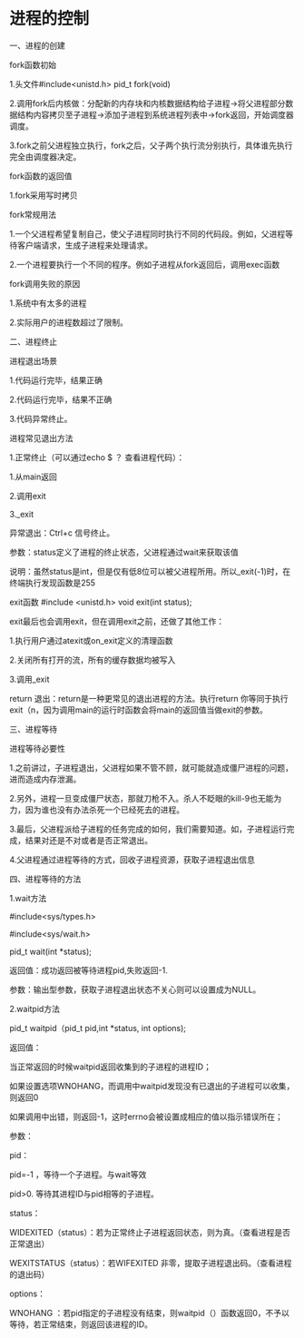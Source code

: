 # 进程的控制

一、进程的创建

fork函数初始

1.头文件#include<unistd.h>   pid_t fork(void)

2.调用fork后内核做：分配新的内存块和内核数据结构给子进程->将父进程部分数据结构内容拷贝至子进程->添加子进程到系统进程列表中->fork返回，开始调度器调度。

3.fork之前父进程独立执行，fork之后，父子两个执行流分别执行，具体谁先执行完全由调度器决定。

fork函数的返回值

1.fork采用写时拷贝

fork常规用法

1.一个父进程希望复制自己，使父子进程同时执行不同的代码段。例如，父进程等待客户端请求，生成子进程来处理请求。

2.一个进程要执行一个不同的程序。例如子进程从fork返回后，调用exec函数

fork调用失败的原因

1.系统中有太多的进程

2.实际用户的进程数超过了限制。

二、进程终止

进程退出场景

1.代码运行完毕，结果正确

2.代码运行完毕，结果不正确

3.代码异常终止。

进程常见退出方法

1.正常终止（可以通过echo $ ？ 查看进程代码）：

1.从main返回

2.调用exit

3._exit

异常退出：Ctrl+c 信号终止。

参数：status定义了进程的终止状态，父进程通过wait来获取该值

说明：虽然status是int，但是仅有低8位可以被父进程所用。所以_exit(-1)时，在终端执行发现函数是255

exit函数    #include <unistd.h> void exit(int status);

exit最后也会调用exit，但在调用exit之前，还做了其他工作：

1.执行用户通过atexit或on_exit定义的清理函数

2.关闭所有打开的流，所有的缓存数据均被写入

3.调用_exit 

return 退出：return是一种更常见的退出进程的方法。执行return 你等同于执行exit（n，因为调用main的运行时函数会将main的返回值当做exit的参数。

三、进程等待

进程等待必要性

1.之前讲过，子进程退出，父进程如果不管不顾，就可能就造成僵尸进程的问题，进而造成内存泄漏。

2.另外，进程一旦变成僵尸状态，那就刀枪不入。杀人不眨眼的kill-9也无能为力，因为谁也没有办法杀死一个已经死去的进程。

3.最后，父进程派给子进程的任务完成的如何，我们需要知道。如，子进程运行完成，结果对还是不对或者是否正常退出。

4.父进程通过进程等待的方式，回收子进程资源，获取子进程退出信息

四、进程等待的方法

1.wait方法

#include<sys/types.h>

#include<sys/wait.h>

pid_t wait(int *status); 

返回值：成功返回被等待进程pid,失败返回-1.

参数：输出型参数，获取子进程退出状态不关心则可以设置成为NULL。

2.waitpid方法

pid_t waitpid（pid_t pid,int *status, int options);

返回值：

当正常返回的时候waitpid返回收集到的子进程的进程ID；

如果设置选项WNOHANG，而调用中waitpid发现没有已退出的子进程可以收集，则返回0

如果调用中出错，则返回-1，这时errno会被设置成相应的值以指示错误所在；

参数：

pid：

pid=-1 ，等待一个子进程。与wait等效

pid>0. 等待其进程ID与pid相等的子进程。

status：

WIDEXITED（status）：若为正常终止子进程返回状态，则为真。（查看进程是否正常退出）

WEXITSTATUS（status）：若WIFEXITED 非零，提取子进程退出码。（查看进程的退出码）

options：

WNOHANG ：若pid指定的子进程没有结束，则waitpid（）函数返回0，不予以等待，若正常结束，则返回该进程的ID。